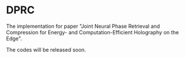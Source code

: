 # DPRC

The implementation for paper "Joint Neural Phase Retrieval and Compression for Energy- and Computation-Efficient Holography on the Edge".

The codes will be released soon.
